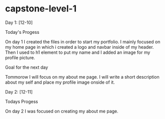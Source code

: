 # capstone-level-1

Day 1: [12-10]

Today's Progess

On day 1 I created the files in order to start my portfolio. I mainly focused on my home page in which i created a logo and navbar inside of my header. Then I used to h1 element to put my name and I added an image for my profile picture.

Goal for the next day

Tommorow I will focus on my about me page. I will write a short description about my self and place my profile image onside of it.

Day 2: [12-11]

Todays Progess

On day 2 I was focused on creating my about me page.
